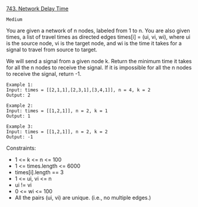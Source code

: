 [743. Network Delay Time](https://leetcode.com/problems/network-delay-time/)

`Medium`

You are given a network of n nodes, labeled from 1 to n. You are also given times, a list of travel times as directed edges times[i] = (ui, vi, wi), where ui is the source node, vi is the target node, and wi is the time it takes for a signal to travel from source to target.

We will send a signal from a given node k. Return the minimum time it takes for all the n nodes to receive the signal. If it is impossible for all the n nodes to receive the signal, return -1.

```
Example 1:
Input: times = [[2,1,1],[2,3,1],[3,4,1]], n = 4, k = 2
Output: 2

Example 2:
Input: times = [[1,2,1]], n = 2, k = 1
Output: 1

Example 3:
Input: times = [[1,2,1]], n = 2, k = 2
Output: -1
```

Constraints:

- 1 <= k <= n <= 100
- 1 <= times.length <= 6000
- times[i].length == 3
- 1 <= ui, vi <= n
- ui != vi
- 0 <= wi <= 100
- All the pairs (ui, vi) are unique. (i.e., no multiple edges.)